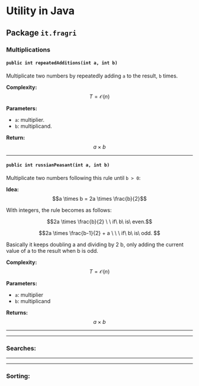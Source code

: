 # Utility in Java

## Package `it.fragri`

### Multiplications

#### `public int repeatedAdditions(int a, int b)`

Multiplicate two numbers by repeatedly adding `a` to the result, `b` times.

**Complexity:**  
$$T = \mathcal{O}(n)$$

**Parameters:**  
- `a`: multiplier.
- `b`: multiplicand.

**Return:**  
$$a \times b$$

---

#### `public int russianPeasant(int a, int b)`
Multiplicate two numbers following this rule until `b > 0`:

**Idea:**  
  $$a \times b = 2a \times \frac{b}{2}$$
  
With integers, the rule becomes as follows:

$$2a \times \frac{b}{2} \ \ if\ b\ is\ even.$$

$$2a \times \frac{b-1}{2} + a \ \ \ if\ b\ is\ odd. $$

Basically it keeps doubling a and dividing by 2 b, only adding the current value of a to the result when b is odd.

**Complexity:**  
$$T = \mathcal{O}(n)$$

**Parameters:**  
- `a`: multiplier  
- `b`: multiplicand

**Returns:**  
$$a \times b$$

---
---

### Searches:

---
---

### Sorting:
